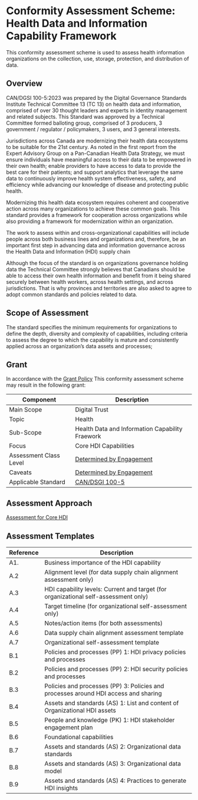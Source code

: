 # Conformity Assessment Scheme: Health Data and Information Capability Framework

This conformity assessment scheme is used to assess health information organizations on the collection, use, storage, protection, and distribution of data.

## Overview

CAN/DGSI 100-5:2023 was prepared by the Digital Governance Standards Institute Technical Committee 13 (TC 13) on health data and information, comprised of over 30 thought leaders and experts in identity management and related subjects. This Standard was approved by a Technical Committee formed balloting group, comprised of 3 producers, 3 government / regulator / policymakers, 3 users, and 3 general interests.

Jurisdictions across Canada are modernizing their health data ecosystems to be suitable for the 21st century. As noted in the first report from the Expert Advisory Group on a Pan-Canadian Health Data Strategy, we must  ensure individuals have meaningful access to their data to be empowered in their own health; enable providers to have access to data to provide the best care for their patients; and support analytics that leverage the same data to continuously improve health system effectiveness, safety, and efficiency while advancing our knowledge of disease and protecting public health.

Modernizing this health data ecosystem requires coherent and cooperative action across many organizations to achieve these common goals. This standard provides a framework for cooperation across organizations while also providing a framework for modernization within an organization.  

The work to assess within and cross-organizational capabilities will include people across both business lines and organizations and, therefore, be an important first step in advancing data and information governance across the Health Data and Information (HDI) supply chain 

Although the focus of the standard is on organizations governance holding data the Technical Committee strongly believes that Canadians should be able to access their own health information and benefit from it being shared securely between health workers, across health settings, and across jurisdictions. That is why provinces and territories are also asked to agree to adopt common standards and policies related to data.

## Scope of Assessment

The standard specifies the minimum requirements for organizations to define the depth, diversity and complexity of capabilities, including criteria to assess the degree to which the capability is mature and consistently applied across an organization’s data assets and processes; 

## Grant

In accordance with the [Grant Policy](https://github.com/dgc-cgn/CAS-Digital-Trust/blob/main/public-information/grant-policy.md) This conformity assessment scheme may result in the following grant:

|Component|Description|
|---|---|
|Main Scope|Digital Trust|
|Topic|Health|
|Sub-Scope|Health Data and Information Capability Fraework|
|Focus|Core HDI Capabilities|
|Assessment Class Level|[Determined by Engagement](https://github.com/dgc-cgn/CAS-Digital-Trust/blob/main/scheme/profiles/digital-trust-main-scope.md#assessment-class-level)|
|Caveats|[Determined by Engagement](https://github.com/dgc-cgn/CAS-Digital-Trust/blob/main/scheme/profiles/digital-trust-main-scope.md#caveats)|
|Applicable Standard|[CAN/DSGI 100-5](https://dgc-cgn.org/standards/find-a-standard/standards-in-health-data/health-data-framework/)|

## Assessment Approach

[Assessment for Core HDI](./scheme/asssessment-core-hdi.md)

## Assessment Templates

|Reference|Description|
|---|---|
|A1.|Business importance of the HDI capability|
|A.2|Alignment level (for data supply chain alignment assessment only)|
|A.3|HDI capability levels: Current and target (for organizational self-assessment only)|
|A.4|Target timeline (for organizational self-assessment only)|
|A.5|Notes/action items (for both assessments)|
|A.6|Data supply chain alignment assessment template|
|A.7|Organizational self-assessment template|
|B.1|Policies and processes (PP) 1: HDI privacy policies and processes|
|B.2|Policies and processes (PP) 2: HDI security policies and processes|
|B.3|Policies and processes (PP) 3: Policies and processes around HDI access and sharing  |
|B.4|Assets and standards (AS) 1: List and content of Organizational HDI assets  |
|B.5|People and knowledge (PK) 1: HDI stakeholder engagement plan|
|B.6|Foundational capabilities |
|B.7|Assets and standards (AS) 2: Organizational data standards|
|B.8|Assets and standards (AS) 3: Organizational data model|
|B.9|Assets and standards (AS) 4: Practices to generate HDI insights  |

